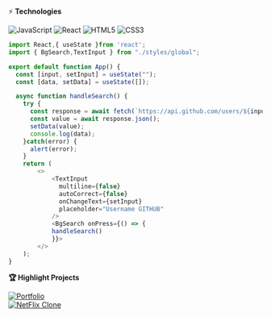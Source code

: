 ⚡ <strong>Technologies</strong>

![JavaScript](https://img.shields.io/badge/-JavaScript-black?style=flat-square&logo=javascript)
![React](https://img.shields.io/badge/-React-black?style=flat-square&logo=react)
![HTML5](https://img.shields.io/badge/-HTML5-E34F26?style=flat-square&logo=html5&logoColor=white)
![CSS3](https://img.shields.io/badge/-CSS3-1572B6?style=flat-square&logo=css3)

```javascript
import React,{ useState }from 'react';
import { BgSearch,TextInput } from "./styles/global";

export default function App() {
  const [input, setInput] = useState("");
  const [data, setData] = useState([]);

  async function handleSearch() {
    try {
      const response = await fetch(`https://api.github.com/users/${input}/repos`);
      const value = await response.json();
      setData(value);
      console.log(data);
    }catch(error) {
      alert(error);
    }
    return (
        <>
            <TextInput
              multiline={false}
              autoCorrect={false}
              onChangeText={setInput}
              placeholder="Username GITHUB"
            />
            <BgSearch onPress={() => {
            handleSearch()
            }}>
        </>
    );
}
```
<strong>🏆 Highlight Projects</strong>
<div style="display: flex; flex-direction: column; margin-right: 5px;">
  <a href="https://github.com/renanefrem/portfolio">
  <img align="center" src="https://github-readme-stats.vercel.app/api/pin/?username=renanefrem&repo=portfolio&show_icons=true&line_height=27&title_color=6aa6f8&text_color=8a919a&icon_color=6aa6f8&bg_color=22272e" alt="Portfolio" />
</a>

<a href="https://github.com/RenanEfrem/Netflix-Clone">
  <img align="center" src="https://github-readme-stats.vercel.app/api/pin/?username=renanefrem&repo=netflix-clone&show_icons=true&line_height=27&title_color=6aa6f8&text_color=8a919a&icon_color=6aa6f8&bg_color=22272e" alt="NetFlix Clone" />
</a>
</div>

